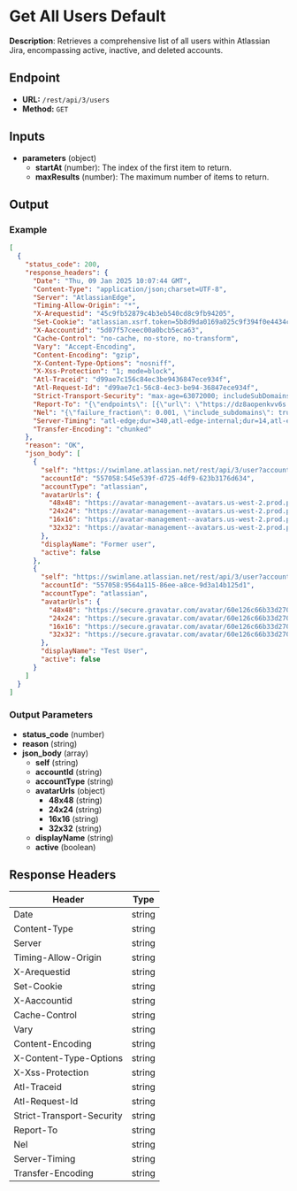 # Get All Users Default

**Description**: Retrieves a comprehensive list of all users within Atlassian Jira, encompassing active, inactive, and deleted accounts.

## Endpoint

- **URL:** `/rest/api/3/users`
- **Method:** `GET`
## Inputs

- **parameters** (object)
  - **startAt** (number): The index of the first item to return.
  - **maxResults** (number): The maximum number of items to return.
## Output

### Example

```json
[
  {
    "status_code": 200,
    "response_headers": {
      "Date": "Thu, 09 Jan 2025 10:07:44 GMT",
      "Content-Type": "application/json;charset=UTF-8",
      "Server": "AtlassianEdge",
      "Timing-Allow-Origin": "*",
      "X-Arequestid": "45c9fb52879c4b3eb540cd8c9fb94205",
      "Set-Cookie": "atlassian.xsrf.token=5b8d9da0169a025c9f394f0e4434c12aa4e646d5_lin; Path=/; SameSite=None; Secure",
      "X-Aaccountid": "5d07f57ceec00a0bcb5eca63",
      "Cache-Control": "no-cache, no-store, no-transform",
      "Vary": "Accept-Encoding",
      "Content-Encoding": "gzip",
      "X-Content-Type-Options": "nosniff",
      "X-Xss-Protection": "1; mode=block",
      "Atl-Traceid": "d99ae7c156c84ec3be9436847ece934f",
      "Atl-Request-Id": "d99ae7c1-56c8-4ec3-be94-36847ece934f",
      "Strict-Transport-Security": "max-age=63072000; includeSubDomains; preload",
      "Report-To": "{\"endpoints\": [{\"url\": \"https://dz8aopenkvv6s.cloudfront.net\"}], \"group\": \"endpoint-1\", \"include_subdomains\": true, \"max_age\": 600}",
      "Nel": "{\"failure_fraction\": 0.001, \"include_subdomains\": true, \"max_age\": 600, \"report_to\": \"endpoint-1\"}",
      "Server-Timing": "atl-edge;dur=340,atl-edge-internal;dur=14,atl-edge-upstream;dur=328,atl-edge-pop;desc=\"aws-ap-south-1\"",
      "Transfer-Encoding": "chunked"
    },
    "reason": "OK",
    "json_body": [
      {
        "self": "https://swimlane.atlassian.net/rest/api/3/user?accountId=557058:545e539f-d725-4df9-623b3176d634",
        "accountId": "557058:545e539f-d725-4df9-623b3176d634",
        "accountType": "atlassian",
        "avatarUrls": {
          "48x48": "https://avatar-management--avatars.us-west-2.prod.public.atl-paas.net/default-avatar.png",
          "24x24": "https://avatar-management--avatars.us-west-2.prod.public.atl-paas.net/default-avatar.png",
          "16x16": "https://avatar-management--avatars.us-west-2.prod.public.atl-paas.net/default-avatar.png",
          "32x32": "https://avatar-management--avatars.us-west-2.prod.public.atl-paas.net/default-avatar.png"
        },
        "displayName": "Former user",
        "active": false
      },
      {
        "self": "https://swimlane.atlassian.net/rest/api/3/user?accountId=557058:9564a115-86ee-a8ce-9d3a14b125d1",
        "accountId": "557058:9564a115-86ee-a8ce-9d3a14b125d1",
        "accountType": "atlassian",
        "avatarUrls": {
          "48x48": "https://secure.gravatar.com/avatar/60e126c66b33d270979329ff9efb27e8?d=https%3A%2F%2Favatar-management--avatars.us-west-2.prod.public.atl-paas.net%2Finitials%2FAK-3.png",
          "24x24": "https://secure.gravatar.com/avatar/60e126c66b33d270979329ff9efb27e8?d=https%3A%2F%2Favatar-management--avatars.us-west-2.prod.public.atl-paas.net%2Finitials%2FAK-3.png",
          "16x16": "https://secure.gravatar.com/avatar/60e126c66b33d270979329ff9efb27e8?d=https%3A%2F%2Favatar-management--avatars.us-west-2.prod.public.atl-paas.net%2Finitials%2FAK-3.png",
          "32x32": "https://secure.gravatar.com/avatar/60e126c66b33d270979329ff9efb27e8?d=https%3A%2F%2Favatar-management--avatars.us-west-2.prod.public.atl-paas.net%2Finitials%2FAK-3.png"
        },
        "displayName": "Test User",
        "active": false
      }
    ]
  }
]
```
### Output Parameters

- **status_code** (number)
- **reason** (string)
- **json_body** (array)
  - **self** (string)
  - **accountId** (string)
  - **accountType** (string)
  - **avatarUrls** (object)
    - **48x48** (string)
    - **24x24** (string)
    - **16x16** (string)
    - **32x32** (string)
  - **displayName** (string)
  - **active** (boolean)
## Response Headers

| Header | Type |
|--------|------|
| Date | string |
| Content-Type | string |
| Server | string |
| Timing-Allow-Origin | string |
| X-Arequestid | string |
| Set-Cookie | string |
| X-Aaccountid | string |
| Cache-Control | string |
| Vary | string |
| Content-Encoding | string |
| X-Content-Type-Options | string |
| X-Xss-Protection | string |
| Atl-Traceid | string |
| Atl-Request-Id | string |
| Strict-Transport-Security | string |
| Report-To | string |
| Nel | string |
| Server-Timing | string |
| Transfer-Encoding | string |